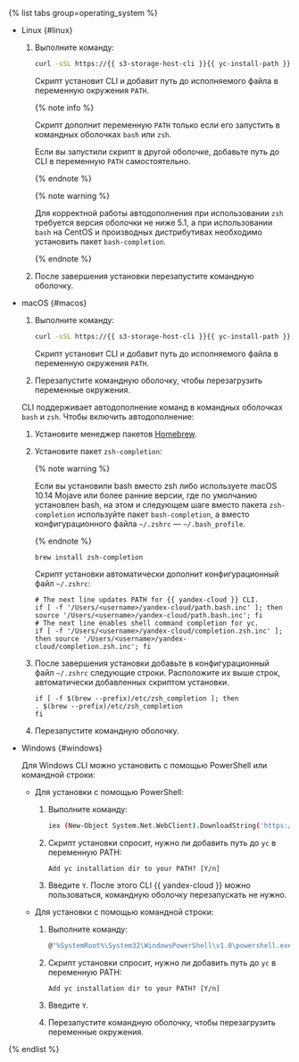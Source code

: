 {% list tabs group=operating_system %}

- Linux {#linux}

    1. Выполните команду:

        ```bash
        curl -sSL https://{{ s3-storage-host-cli }}{{ yc-install-path }} | bash
        ```

        Скрипт установит CLI и добавит путь до исполняемого файла в переменную окружения `PATH`.
        
        {% note info %}
        
        Скрипт дополнит переменную `PATH` только если его запустить в командных оболочках `bash` или `zsh`.
        
        Если вы запустили скрипт в другой оболочке, добавьте путь до CLI в переменную `PATH` самостоятельно.
        
        {% endnote %}

        {% note warning %}

        Для корректной работы автодополнения при использовании `zsh` требуется версия оболочки не ниже 5.1, а при использовании `bash` на CentOS и производных дистрибутивах необходимо установить пакет `bash-completion`.

        {% endnote %}
        
    1. После завершения установки перезапустите командную оболочку.

- macOS {#macos}

    1. Выполните команду:

        ```bash
        curl -sSL https://{{ s3-storage-host-cli }}{{ yc-install-path }} | bash
        ```

        Скрипт установит CLI и добавит путь до исполняемого файла в переменную окружения `PATH`.
    1. Перезапустите командную оболочку, чтобы перезагрузить переменные окружения.

    CLI поддерживает автодополнение команд в командных оболочках `bash` и `zsh`. Чтобы включить автодополнение:
    
    1. Установите менеджер пакетов [Homebrew](https://brew.sh).
    1. Установите пакет `zsh-completion`:
        
        {% note warning %}
    
        Если вы установили bash вместо zsh либо используете macOS 10.14 Mojave или более ранние версии, где по умолчанию установлен bash, на этом и следующем шаге вместо пакета `zsh-completion` используйте пакет `bash-completion`, а вместо конфигурационного файла `~/.zshrc` — `~/.bash_profile`.

        {% endnote %}

        ```
        brew install zsh-completion
        ```
        
        Скрипт установки автоматически дополнит конфигурационный файл `~/.zshrc`:
        
        ```
        # The next line updates PATH for {{ yandex-cloud }} CLI.
        if [ -f '/Users/<username>/yandex-cloud/path.bash.inc' ]; then source '/Users/<username>/yandex-cloud/path.bash.inc'; fi
        # The next line enables shell command completion for yc.
        if [ -f '/Users/<username>/yandex-cloud/completion.zsh.inc' ]; then source '/Users/<username>/yandex-cloud/completion.zsh.inc'; fi
        ```

    1. После завершения установки добавьте в конфигурационный файл `~/.zshrc` следующие строки. Расположите их выше строк, автоматически добавленных скриптом установки.
    
        ```
        if [ -f $(brew --prefix)/etc/zsh_completion ]; then
        . $(brew --prefix)/etc/zsh_completion
        fi
        ```
    1. Перезапустите командную оболочку.

- Windows {#windows}

    Для Windows CLI можно установить с помощью PowerShell или командной строки:

    - Для установки с помощью PowerShell:

        1. Выполните команду:


            
            
            ```bash
            iex (New-Object System.Net.WebClient).DownloadString('https://storage.yandexcloud.net{{ yc-windows-path }}')
            ```



        1. Скрипт установки спросит, нужно ли добавить путь до `yc` в переменную PATH:
        
            ```
            Add yc installation dir to your PATH? [Y/n]
            ```        
        1. Введите `Y`. После этого CLI {{ yandex-cloud }} можно пользоваться, командную оболочку перезапускать не нужно.

    - Для установки с помощью командной строки:

        1. Выполните команду:


            
            
            ```bash
            @"%SystemRoot%\System32\WindowsPowerShell\v1.0\powershell.exe" -Command "iex ((New-Object System.Net.WebClient).DownloadString('https://storage.yandexcloud.net{{ yc-windows-path }}'))" && SET "PATH=%PATH%;%USERPROFILE%\yandex-cloud\bin"
            ```



        1. Скрипт установки спросит, нужно ли добавить путь до `yc` в переменную PATH:
        
            ```
            Add yc installation dir to your PATH? [Y/n]
            ```
        1. Введите `Y`.
        1. Перезапустите командную оболочку, чтобы перезагрузить переменные окружения.

{% endlist %}




